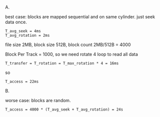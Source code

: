 A.

best case: blocks are mapped sequential and on same cylinder. just seek data once.

```
T_avg_seek = 4ms
T_avg_rotation = 2ms
```

file size 2MB, block size 512B, block count 2MB/512B = 4000

Block Per Track = 1000, so we need rotate 4 loop to read all data

```
T_transfer = T_rotation = T_max_rotation * 4 = 16ms
```

so

```
T_access = 22ms
```

B.

worse case: blocks are random.

```
T_access = 4000 * (T_avg_seek + T_avg_rotation) = 24s
```